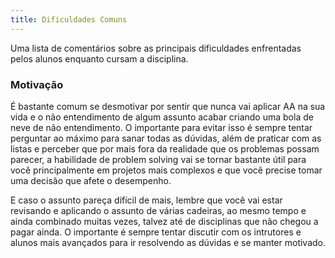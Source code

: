 ```yaml
---
title: Dificuldades Comuns
---
```


Uma lista de comentários sobre as principais dificuldades enfrentadas pelos alunos enquanto cursam a disciplina.

### Motivação

É bastante comum se desmotivar por sentir que nunca vai aplicar AA na sua vida e o não entendimento de algum assunto acabar criando uma bola de neve de não entendimento. O importante para evitar isso é sempre tentar perguntar ao máximo para sanar todas as dúvidas, além de praticar com as listas e perceber que por mais fora da realidade que os problemas possam parecer, a habilidade de problem solving vai se tornar bastante útil para você principalmente em projetos mais complexos e que você precise tomar uma decisão que afete o desempenho.

E caso o assunto pareça difícil de mais, lembre que você vai estar revisando e aplicando o assunto de várias cadeiras, ao mesmo tempo e ainda combinado muitas vezes, talvez até de disciplinas que não chegou a pagar ainda. O importante é sempre tentar discutir com os intrutores e alunos mais avançados para ir resolvendo as dúvidas e se manter motivado.